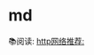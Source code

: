 # md



📚阅读:
[http网络推荐:](https://xiaolincoding.com/network/1_base/what_happen_url.html#%E8%BF%9C%E7%A8%8B%E5%AE%9A%E4%BD%8D-ip)